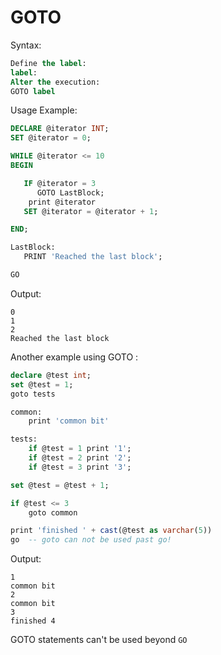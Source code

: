 # GOTO

Syntax:
```SQL
Define the label:   
label:   
Alter the execution:  
GOTO label
```



Usage Example:
```SQL
DECLARE @iterator INT;
SET @iterator = 0;

WHILE @iterator <= 10
BEGIN

   IF @iterator = 3
      GOTO LastBlock;
	print @iterator
   SET @iterator = @iterator + 1;

END;

LastBlock:
   PRINT 'Reached the last block';

GO
```

Output:
```
0
1
2
Reached the last block
```

Another example using GOTO :
```SQL
declare @test int;
set @test = 1;
goto tests

common:
	print 'common bit'

tests:
	if @test = 1 print '1';
	if @test = 2 print '2';
	if @test = 3 print '3';

set @test = @test + 1;

if @test <= 3
	goto common

print 'finished ' + cast(@test as varchar(5))
go  -- goto can not be used past go!

```

Output:
```
1
common bit
2
common bit
3
finished 4
```

GOTO statements can't be used beyond `GO`
